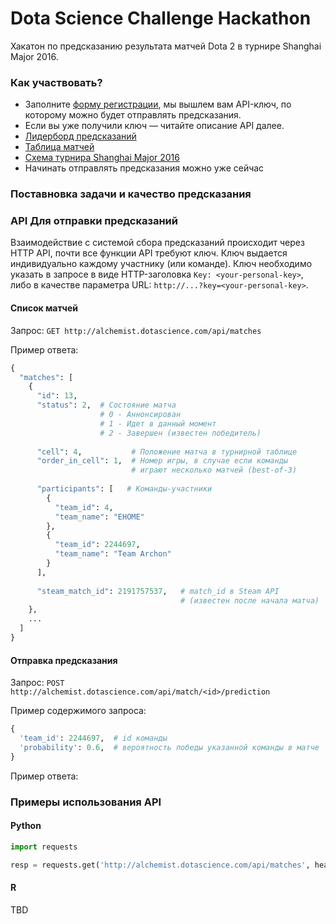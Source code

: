Dota Science Challenge Hackathon
================================

Хакатон по предсказанию результата матчей Dota 2 в турнире Shanghai Major 2016.

### Как участвовать?

- Заполните [форму регистрации](http://goo.gl/forms/uItP82XCOQ), мы вышлем вам API-ключ, по которому можно будет отправлять предсказания.
- Если вы уже получили ключ — читайте описание API далее.
- [Лидерборд предсказаний](http://alchemist.dotascience.com/leaderboard/)
- [Таблица матчей](http://alchemist.dotascience.com/matches/)
- [Схема турнира Shanghai Major 2016](http://wiki.teamliquid.net/dota2/Shanghai_Major/2016#Main_Event)
- Начинать отправлять предсказания можно уже сейчас

### Поставновка задачи и качество предсказания

### API Для отправки предсказаний

Взаимодействие с системой сбора предсказаний происходит через HTTP API, почти все функции API требуют ключ. Ключ выдается индивидуально каждому участнику (или команде). Ключ необходимо указать в запросе в виде HTTP-заголовка `Key: <your-personal-key>`, либо в качестве параметра URL: `http://...?key=<your-personal-key>`.

#### Список матчей

Запрос: `GET http://alchemist.dotascience.com/api/matches`

Пример ответа:
```python
{
  "matches": [
    {
      "id": 13,
      "status": 2,  # Состояние матча
                    # 0 - Аннонсирован
                    # 1 - Идет в данный момент
                    # 2 - Завершен (известен победитель)
      
      "cell": 4,           # Положение матча в турнирной таблице
      "order_in_cell": 1,  # Номер игры, в случае если команды 
                           # играют несколько матчей (best-of-3)
      
      "participants": [   # Команды-участники
        {
          "team_id": 4, 
          "team_name": "EHOME"
        }, 
        {
          "team_id": 2244697, 
          "team_name": "Team Archon"
        }
      ],
      
      "steam_match_id": 2191757537,   # match_id в Steam API 
                                      # (известен после начала матча)
    }, 
    ...
  ]
}
```

#### Отправка предсказания

Запрос: `POST http://alchemist.dotascience.com/api/match/<id>/prediction`

Пример содержимого запроса:
```python
{
  'team_id': 2244697,  # id команды
  'probability': 0.6,  # вероятность победы указанной команды в матче
}
```

Пример ответа:

### Примеры использования API

#### Python

```python
import requests

resp = requests.get('http://alchemist.dotascience.com/api/matches', headers={'Key': })

```

#### R

TBD
